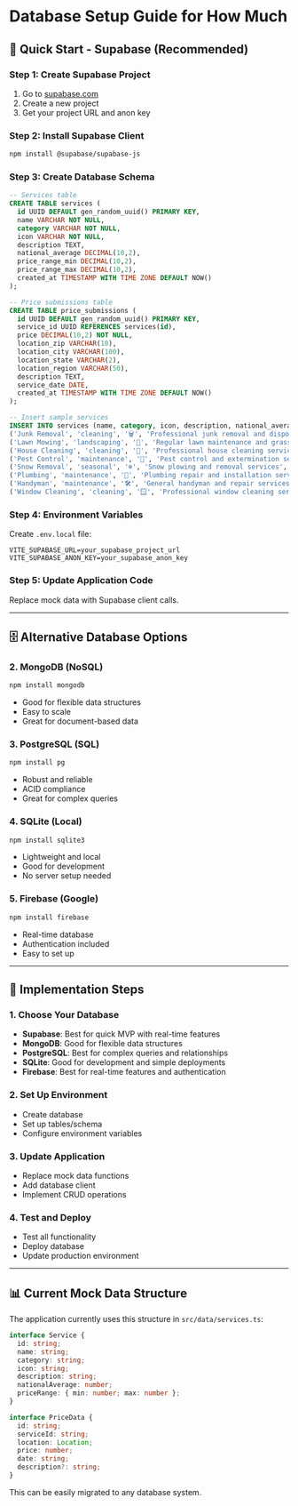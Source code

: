 # Database Setup Guide for How Much

## 🚀 Quick Start - Supabase (Recommended)

### Step 1: Create Supabase Project
1. Go to [supabase.com](https://supabase.com)
2. Create a new project
3. Get your project URL and anon key

### Step 2: Install Supabase Client
```bash
npm install @supabase/supabase-js
```

### Step 3: Create Database Schema
```sql
-- Services table
CREATE TABLE services (
  id UUID DEFAULT gen_random_uuid() PRIMARY KEY,
  name VARCHAR NOT NULL,
  category VARCHAR NOT NULL,
  icon VARCHAR NOT NULL,
  description TEXT,
  national_average DECIMAL(10,2),
  price_range_min DECIMAL(10,2),
  price_range_max DECIMAL(10,2),
  created_at TIMESTAMP WITH TIME ZONE DEFAULT NOW()
);

-- Price submissions table
CREATE TABLE price_submissions (
  id UUID DEFAULT gen_random_uuid() PRIMARY KEY,
  service_id UUID REFERENCES services(id),
  price DECIMAL(10,2) NOT NULL,
  location_zip VARCHAR(10),
  location_city VARCHAR(100),
  location_state VARCHAR(2),
  location_region VARCHAR(50),
  description TEXT,
  service_date DATE,
  created_at TIMESTAMP WITH TIME ZONE DEFAULT NOW()
);

-- Insert sample services
INSERT INTO services (name, category, icon, description, national_average, price_range_min, price_range_max) VALUES
('Junk Removal', 'cleaning', '🗑️', 'Professional junk removal and disposal services', 250.00, 150.00, 400.00),
('Lawn Mowing', 'landscaping', '🌱', 'Regular lawn maintenance and grass cutting', 45.00, 25.00, 75.00),
('House Cleaning', 'cleaning', '🧹', 'Professional house cleaning services', 150.00, 100.00, 250.00),
('Pest Control', 'maintenance', '🐜', 'Pest control and extermination services', 200.00, 150.00, 300.00),
('Snow Removal', 'seasonal', '❄️', 'Snow plowing and removal services', 75.00, 50.00, 120.00),
('Plumbing', 'maintenance', '🔧', 'Plumbing repair and installation services', 300.00, 200.00, 500.00),
('Handyman', 'maintenance', '🛠️', 'General handyman and repair services', 100.00, 60.00, 150.00),
('Window Cleaning', 'cleaning', '🪟', 'Professional window cleaning services', 120.00, 80.00, 200.00);
```

### Step 4: Environment Variables
Create `.env.local` file:
```env
VITE_SUPABASE_URL=your_supabase_project_url
VITE_SUPABASE_ANON_KEY=your_supabase_anon_key
```

### Step 5: Update Application Code
Replace mock data with Supabase client calls.

---

## 🗄️ Alternative Database Options

### **2. MongoDB (NoSQL)**
```bash
npm install mongodb
```
- Good for flexible data structures
- Easy to scale
- Great for document-based data

### **3. PostgreSQL (SQL)**
```bash
npm install pg
```
- Robust and reliable
- ACID compliance
- Great for complex queries

### **4. SQLite (Local)**
```bash
npm install sqlite3
```
- Lightweight and local
- Good for development
- No server setup needed

### **5. Firebase (Google)**
```bash
npm install firebase
```
- Real-time database
- Authentication included
- Easy to set up

---

## 🔧 Implementation Steps

### 1. Choose Your Database
- **Supabase**: Best for quick MVP with real-time features
- **MongoDB**: Good for flexible data structures
- **PostgreSQL**: Best for complex queries and relationships
- **SQLite**: Good for development and simple deployments
- **Firebase**: Best for real-time features and authentication

### 2. Set Up Environment
- Create database
- Set up tables/schema
- Configure environment variables

### 3. Update Application
- Replace mock data functions
- Add database client
- Implement CRUD operations

### 4. Test and Deploy
- Test all functionality
- Deploy database
- Update production environment

---

## 📊 Current Mock Data Structure

The application currently uses this structure in `src/data/services.ts`:

```typescript
interface Service {
  id: string;
  name: string;
  category: string;
  icon: string;
  description: string;
  nationalAverage: number;
  priceRange: { min: number; max: number };
}

interface PriceData {
  id: string;
  serviceId: string;
  location: Location;
  price: number;
  date: string;
  description?: string;
}
```

This can be easily migrated to any database system. 
